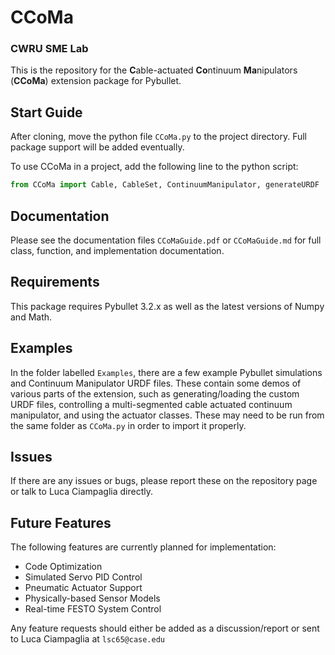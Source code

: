 # CCoMa
### CWRU SME Lab    

This is the repository for the **C**able-actuated **Co**ntinuum **Ma**nipulators (**CCoMa**) extension package for Pybullet.


Start Guide
-------
After cloning, move the python file `CCoMa.py` to the project directory. Full package support will be added eventually.

To use CCoMa in a project, add the following line to the python script:

```python
from CCoMa import Cable, CableSet, ContinuumManipulator, generateURDF
```


Documentation
-------
Please see the documentation files `CCoMaGuide.pdf` or `CCoMaGuide.md` for full class, function, and implementation documentation.


Requirements
-------
This package requires Pybullet 3.2.x as well as the latest versions of Numpy and Math.


Examples
-------
In the folder labelled `Examples`, there are a few example Pybullet simulations and Continuum Manipulator URDF files. These contain some demos of various parts of the extension, such as generating/loading the custom URDF files, controlling a multi-segmented cable actuated continuum manipulator, and using the actuator classes. These may need to be run from the same folder as `CCoMa.py` in order to import it properly.


Issues
-------
If there are any issues or bugs, please report these on the repository page or talk to Luca Ciampaglia directly.


Future Features
-------
The following features are currently planned for implementation:
- Code Optimization
- Simulated Servo PID Control
- Pneumatic Actuator Support
- Physically-based Sensor Models
- Real-time FESTO System Control

Any feature requests should either be added as a discussion/report or sent to Luca Ciampaglia at `lsc65@case.edu`

